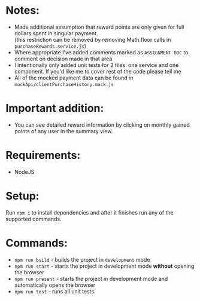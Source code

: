 # Notes:
- Made additional assumption that reward points are only given for full dollars spent in singular payment.  
  (this restriction can be removed by removing Math.floor calls in `purchaseRewards.service.js`)
- Where appropriate I've added comments marked as `ASSIGNMENT DOC` to comment on decision made in that area
- I intentionally only added unit tests for 2 files: one service and one component. If you'd like me to cover rest of the code please tell me
- All of the mocked payment data can be found in `mockApi/clientPurchaseHistory.mock.js`

# Important addition:
- You can see detailed reward information by clicking on monthly gained points of any user in the summary view.

# Requirements:
- NodeJS

# Setup:
Run `npm i` to install dependencies and after it finishes run any of the supported commands.

# Commands:
- `npm run build` - builds the project in `development` mode
- `npm run start` - starts the project in development mode **without** opening the browser
- `npm run present` - starts the project in development mode and automatically opens the browser
- `npm run test` - runs all unit tests
